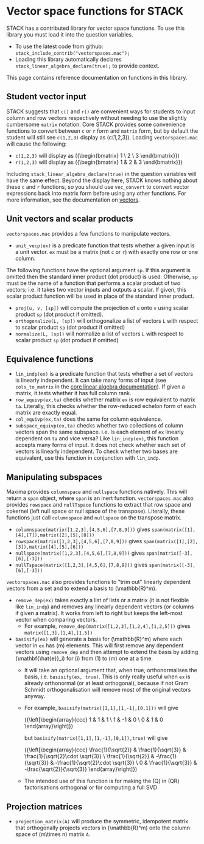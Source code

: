 # Vector space functions for STACK

STACK has a contributed library for vector space functions.  To use this library you must load it into the question variables.

* To use the latest code from github: `stack_include_contrib("vectorspaces.mac");`
* Loading this library automatically declares `stack_linear_algebra_declare(true);` to provide context.

This page contains reference documentation on functions in this library.

## Student vector input

STACK suggests that `c()` and `r()` are convenient ways for students to input column and row vectors respectively without needing to use the slightly cumbersome `matrix` notation. Core STACK provides some convenience functions to convert between `c` or `r` form and `matrix` form, but by default the student will still see `c(1,2,3)` display as \(c(1,2,3)\). Loading `vectorspaces.mac` will cause the following: 

* `c(1,2,3)` will display as \({\begin{bmatrix} 1 \\ 2 \\ 3 \end{bmatrix}}\)
* `r(1,2,3)` will display as \({\begin{bmatrix} 1 & 2 & 3 \end{bmatrix}}\)

Including `stack_linear_algebra_declare(true)` in the question variables will have the same effect. Beyond the display here, STACK knows nothing about these `c` and `r` functions, so you should use `vec_convert` to convert vector expressions back into matrix form before using any other functions. For more information, see the documentation on [vectors](Vectors.md).

## Unit vectors and scalar products

`vectorspaces.mac` provides a few functions to manipulate vectors. 

* `unit_vecp(ex)` is a predicate function that tests whether a given input is a unit vector. `ex` must be a matrix (not `c` or `r`) with exactly one row or one column.

The following functions have the optional argument `sp`. If this argument is omitted then the standard inner product (dot product) is used. Otherwise, `sp` must be the name of a function that performs a scalar product of two vectors; i.e. it takes two vector inputs and outputs a scalar. If given, this scalar product function will be used in place of the standard inner product.
  
* `proj(u, v, [sp])` will compute the projection of `u` onto `v` using scalar product `sp` (dot product if omitted).
* `orthogonalize(L, [sp])` will orthogonalize a list of vectors `L` with respect to scalar product `sp` (dot product if omitted)
* `normalize(L, [sp])` will normalize a list of vectors `L` with respect to scalar product `sp` (dot product if omitted)

## Equivalence functions

* `lin_indp(ex)` is a predicate function that tests whether a set of vectors is linearly independent. It can take many forms of input (see `cols_to_matrix` in the [core linear algebra documentation](Linear_algebra_core.md)). If given a matrix, it tests whether it has full column rank.
* `row_equivp(ex,ta)` checks whether matrix `ex` is row equivalent to matrix `ta`. Literally, this checks whether the row-reduced echelon form of each matrix are exactly equal.
* `col_equivp(ex,ta)` does the same for column equivalence.
* `subspace_equivp(ex,ta)` checks whether two collections of column vectors span the same subspace. i.e. Is each element of `ex` linearly dependent on `ta` and vice versa? Like `lin_indp(ex)`, this function accepts many forms of input. It does not check whether each set of vectors is linearly independent. To check whether two bases are equivalent, use this function in conjunction with `lin_indp`.

## Manipulating subspaces

Maxima provides `columnspace` and `nullspace` functions natively. This will return a `span` object, where `span` is an inert function. `vectorspaces.mac` also provides `rowspace` and `nullTspace` functions to extract that row space and cokernel (left null space or null space of the transpose). Literally, these functions just call `columnspace` and `nullspace` on the transpose matrix.

* `columnspace(matrix([1,2,3],[4,5,6],[7,8,9]))` gives `span(matrix([1],[4],[7]),matrix([2],[5],[8]))`
* `rowspace(matrix([1,2,3],[4,5,6],[7,8,9]))` gives `span(matrix([1],[2],[3]),matrix([4],[5],[6]))`
* `nullspace(matrix([1,2,3],[4,5,6],[7,8,9]))` gives `span(matrix([-3],[6],[-3]))`
* `nullTspace(matrix([1,2,3],[4,5,6],[7,8,9]))` gives `span(matrix([-3],[6],[-3]))`

`vectorspaces.mac` also provides functions to "trim out" linearly dependent vectors from a set and to extend a basis to \(\mathbb{R}^m\).

* `remove_dep(ex)` takes exactly a list of lists or a matrix (it is not flexible like `lin_indp`) and removes any linearly dependent vectors (or columns if given a matrix). It works from left to right but keeps the left-most vector when comparing vectors.
  * For example, `remove_dep(matrix([1,2,3],[1,2,4],[1,2,5]))` gives `matrix([1,3],[1,4],[1,5])`
* `basisify(ex)` will generate a basis for \(\mathbb{R}^m\) where each vector in `ex` has \(m\) elements. This will first remove any dependent vectors using `remove_dep` and then attempt to extend the basis by adding \(\mathbf{\hat{e}}_i\) for \(i\) from \(1\) to \(m\) one at a time.
  * It will take an optional argument that, when true, orthonormalises the basis, i.e. `basisify(ex, true)`. This is only really useful when `ex` is already orthonormal (or at least orthogonal), because if not Gram Schmidt orthogonalisation will remove most of the original vectors anyway.
  * For example, `basisify(matrix([1,1],[1,-1],[0,1]))` will give

    \({\left[\begin{array}{ccc} 1 & 1 & 1 \\ 1 & -1 & 0 \\ 0 & 1 & 0 \end{array}\right]}\)

    but `basisify(matrix([1,1],[1,-1],[0,1]),true)` will give

    \({\left[\begin{array}{ccc} \frac{1}{\sqrt{2}} & \frac{1}{\sqrt{3}} & \frac{1}{\sqrt{2}\cdot \sqrt{3}} \\ \frac{1}{\sqrt{2}} & -\frac{1}{\sqrt{3}} & -\frac{1}{\sqrt{2}\cdot \sqrt{3}} \\ 0 & \frac{1}{\sqrt{3}} & -\frac{\sqrt{2}}{\sqrt{3}} \end{array}\right]}\)

  * The intended use of this function is for making the \(Q\) in \(QR\) factorisations orthogonal or for computing a full SVD
 
## Projection matrices

* `projection_matrix(A)` will produce the symmetric, idempotent matrix that orthogonally projects vectors in \(\mathbb{R}^m\) onto the column space of \(m\times n\) matrix `A`. 
